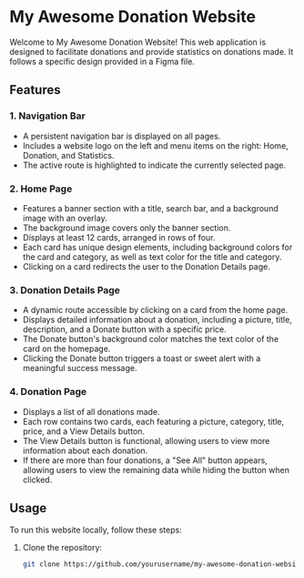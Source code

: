 # My Awesome Donation Website

Welcome to My Awesome Donation Website! This web application is designed to facilitate donations and provide statistics on donations made. It follows a specific design provided in a Figma file.

## Features

### 1. Navigation Bar

- A persistent navigation bar is displayed on all pages.
- Includes a website logo on the left and menu items on the right: Home, Donation, and Statistics.
- The active route is highlighted to indicate the currently selected page.

### 2. Home Page

- Features a banner section with a title, search bar, and a background image with an overlay.
- The background image covers only the banner section.
- Displays at least 12 cards, arranged in rows of four.
- Each card has unique design elements, including background colors for the card and category, as well as text color for the title and category.
- Clicking on a card redirects the user to the Donation Details page.

### 3. Donation Details Page

- A dynamic route accessible by clicking on a card from the home page.
- Displays detailed information about a donation, including a picture, title, description, and a Donate button with a specific price.
- The Donate button's background color matches the text color of the card on the homepage.
- Clicking the Donate button triggers a toast or sweet alert with a meaningful success message.

### 4. Donation Page

- Displays a list of all donations made.
- Each row contains two cards, each featuring a picture, category, title, price, and a View Details button.
- The View Details button is functional, allowing users to view more information about each donation.
- If there are more than four donations, a "See All" button appears, allowing users to view the remaining data while hiding the button when clicked.

## Usage

To run this website locally, follow these steps:

1. Clone the repository:

   ```bash
   git clone https://github.com/yourusername/my-awesome-donation-website.git
